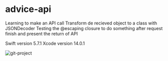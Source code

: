 # advice-api
Learning to make an API call
Transform de recieved object to a class with JSONDecoder
Testing the @escaping closure to do something after request finish and present the return of API



Swift version 5.7.1
Xcode version 14.0.1

![git-project](https://user-images.githubusercontent.com/31115922/209452902-d431400d-6085-48ab-bf14-c242fbaab964.gif)
